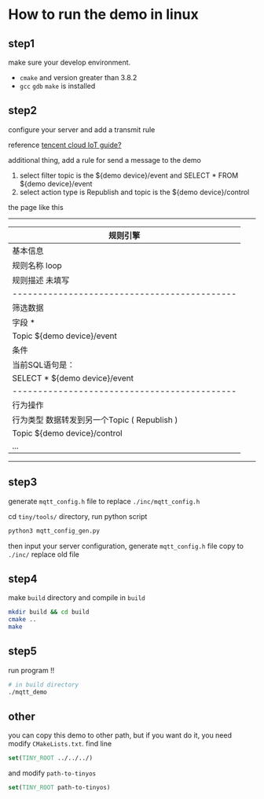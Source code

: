 # How to run the demo in linux

## step1
make sure your develop environment.
+ `cmake` and version greater than 3.8.2
+ `gcc` `gdb` `make` is installed

## step2
configure your server and add a transmit rule

reference [tencent cloud IoT guide?](../../../doc/8.TencentOS-tiny对接腾讯云IoTHub开发指南.md)

additional thing, add a rule for send a message to the demo
1. select filter topic is the ${demo device}/event and 
SELECT * FROM ${demo device}/event
2. select action type is Republish and topic is the ${demo device}/control

the page like this
_____________________________________________
|规则引擎
|--------------------------------------------
|基本信息
|规则名称  loop
|规则描述  未填写
|--------------------------------------------
|筛选数据
|字段  *
|Topic  ${demo device}/event
|条件
|当前SQL语句是：
|SELECT * ${demo device}/event
|--------------------------------------------
|行为操作
|行为类型  数据转发到另一个Topic ( Republish )
|Topic ${demo device}/control
|  ...
_____________________________________________


## step3
generate `mqtt_config.h` file to replace `./inc/mqtt_config.h`

cd `tiny/tools/` directory, run python script
```bash
python3 mqtt_config_gen.py
```

then input your server configuration, generate `mqtt_config.h` file
copy to `./inc/` replace old file

## step4
make `build` directory and compile in `build`

```bash
mkdir build && cd build
cmake ..
make
```

## step5
run program !!

```bash
# in build directory
./mqtt_demo
```

## other
you can copy this demo to other path, but if you want do it,
you need modify `CMakeLists.txt`. find line

```cmake
set(TINY_ROOT ../../../)
```

and modify `path-to-tinyos`
```cmake
set(TINY_ROOT path-to-tinyos)
```
